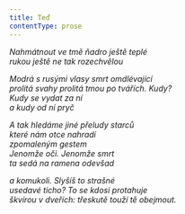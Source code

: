 ```yaml
---
title: Teď
contentType: prose
---
```


_Nahmátnout ve tmě ňadro ještě teplé  
rukou ještě ne tak rozechvělou_

_Modrá s rusými vlasy smrt omdlévající  
prolitá svahy prolitá tmou po tvářích. Kudy?  
Kudy se vydat za ní  
a kudy od ní pryč_

_A tak hledáme jiné přeludy starců  
které nám otce nahradí  
zpomaleným gestem  
Jenomže oči. Jenomže smrt  
ta sedá na ramena odevšad_

_a komukoli. Slyšíš to strašné  
usedavé ticho? To se kdosi protahuje  
škvírou v dveřích: třeskutě touží tě obejmout._
